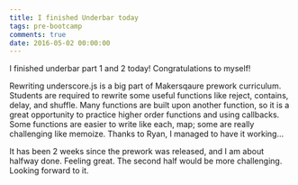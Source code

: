 ```yaml
---
title: I finished Underbar today
tags: pre-bootcamp
comments: true
date: 2016-05-02 00:00:00
---
```


I finished underbar part 1 and 2 today! Congratulations to myself!

Rewriting underscore.js is a big part of Makersqaure prework curriculum. Students are required to rewrite some useful functions like reject, contains, delay, and shuffle.  Many functions are built upon another function, so it is a great opportunity to practice higher order functions and using callbacks. Some functions are easier to write like each, map; some are really challenging like memoize. Thanks to Ryan, I managed to have it working... 

It has been 2 weeks since the prework was released, and I am about halfway done.  Feeling great.  The second half would be more challenging. Looking forward to it.